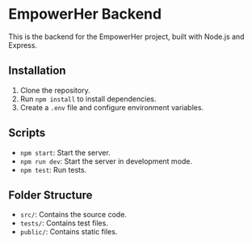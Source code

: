# EmpowerHer Backend

This is the backend for the EmpowerHer project, built with Node.js and Express.

## Installation

1. Clone the repository.
2. Run `npm install` to install dependencies.
3. Create a `.env` file and configure environment variables.

## Scripts

- `npm start`: Start the server.
- `npm run dev`: Start the server in development mode.
- `npm test`: Run tests.

## Folder Structure

- `src/`: Contains the source code.
- `tests/`: Contains test files.
- `public/`: Contains static files.
